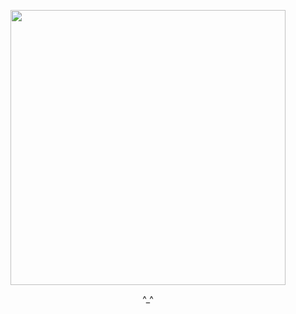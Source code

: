 <p align="center"> <img width="440" height="440" src="https://files.catbox.moe/uui0ea.png"> </p>
<p align="center"> ^_^ </p>

